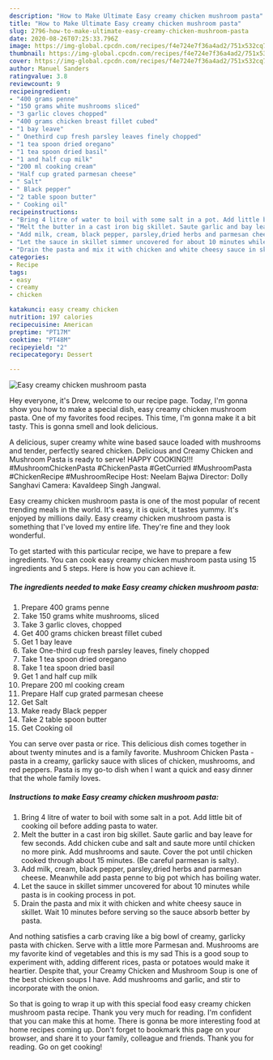 ```yaml
---
description: "How to Make Ultimate Easy creamy chicken mushroom pasta"
title: "How to Make Ultimate Easy creamy chicken mushroom pasta"
slug: 2796-how-to-make-ultimate-easy-creamy-chicken-mushroom-pasta
date: 2020-08-26T07:25:33.796Z
image: https://img-global.cpcdn.com/recipes/f4e724e7f36a4ad2/751x532cq70/easy-creamy-chicken-mushroom-pasta-recipe-main-photo.jpg
thumbnail: https://img-global.cpcdn.com/recipes/f4e724e7f36a4ad2/751x532cq70/easy-creamy-chicken-mushroom-pasta-recipe-main-photo.jpg
cover: https://img-global.cpcdn.com/recipes/f4e724e7f36a4ad2/751x532cq70/easy-creamy-chicken-mushroom-pasta-recipe-main-photo.jpg
author: Manuel Sanders
ratingvalue: 3.8
reviewcount: 9
recipeingredient:
- "400 grams penne"
- "150 grams white mushrooms sliced"
- "3 garlic cloves chopped"
- "400 grams chicken breast fillet cubed"
- "1 bay leave"
- " Onethird cup fresh parsley leaves finely chopped"
- "1 tea spoon dried oregano"
- "1 tea spoon dried basil"
- "1 and half cup milk"
- "200 ml cooking cream"
- "Half cup grated parmesan cheese"
- " Salt"
- " Black pepper"
- "2 table spoon butter"
- " Cooking oil"
recipeinstructions:
- "Bring 4 litre of water to boil with some salt in a pot. Add little bit of cooking oil before adding pasta to water."
- "Melt the butter in a cast iron big skillet. Saute garlic and bay leave for few seconds. Add chicken cube and salt and saute more until chicken no more pink. Add mushrooms and saute. Cover the pot until chicken cooked through about 15 minutes. (Be careful parmesan is salty)."
- "Add milk, cream, black pepper, parsley,dried herbs and parmesan cheese. Meanwhile add pasta penne to big pot which has boiling water."
- "Let the sauce in skillet simmer uncovered for about 10 minutes while pasta is in cooking process in pot."
- "Drain the pasta and mix it with chicken and white cheesy sauce in skillet. Wait 10 minutes before serving so the sauce absorb better by pasta."
categories:
- Recipe
tags:
- easy
- creamy
- chicken

katakunci: easy creamy chicken 
nutrition: 197 calories
recipecuisine: American
preptime: "PT17M"
cooktime: "PT48M"
recipeyield: "2"
recipecategory: Dessert

---
```



![Easy creamy chicken mushroom pasta](https://img-global.cpcdn.com/recipes/f4e724e7f36a4ad2/751x532cq70/easy-creamy-chicken-mushroom-pasta-recipe-main-photo.jpg)

Hey everyone, it's Drew, welcome to our recipe page. Today, I'm gonna show you how to make a special dish, easy creamy chicken mushroom pasta. One of my favorites food recipes. This time, I'm gonna make it a bit tasty. This is gonna smell and look delicious.

A delicious, super creamy white wine based sauce loaded with mushrooms and tender, perfectly seared chicken. Delicious and Creamy Chicken and Mushroom Pasta is ready to serve! HAPPY COOKING!!! #MushroomChickenPasta #ChickenPasta #GetCurried #MushroomPasta #ChickenRecipe #MushroomRecipe Host: Neelam Bajwa Director: Dolly Sanghavi Camera: Kavaldeep Singh Jangwal.

Easy creamy chicken mushroom pasta is one of the most popular of recent trending meals in the world. It's easy, it is quick, it tastes yummy. It's enjoyed by millions daily. Easy creamy chicken mushroom pasta is something that I've loved my entire life. They're fine and they look wonderful.


To get started with this particular recipe, we have to prepare a few ingredients. You can cook easy creamy chicken mushroom pasta using 15 ingredients and 5 steps. Here is how you can achieve it.

<!--inarticleads1-->

##### The ingredients needed to make Easy creamy chicken mushroom pasta:

1. Prepare 400 grams penne
1. Take 150 grams white mushrooms, sliced
1. Take 3 garlic cloves, chopped
1. Get 400 grams chicken breast fillet cubed
1. Get 1 bay leave
1. Take  One-third cup fresh parsley leaves, finely chopped
1. Take 1 tea spoon dried oregano
1. Take 1 tea spoon dried basil
1. Get 1 and half cup milk
1. Prepare 200 ml cooking cream
1. Prepare Half cup grated parmesan cheese
1. Get  Salt
1. Make ready  Black pepper
1. Take 2 table spoon butter
1. Get  Cooking oil


You can serve over pasta or rice. This delicious dish comes together in about twenty minutes and is a family favorite. Mushroom Chicken Pasta - pasta in a creamy, garlicky sauce with slices of chicken, mushrooms, and red peppers. Pasta is my go-to dish when I want a quick and easy dinner that the whole family loves. 

<!--inarticleads2-->

##### Instructions to make Easy creamy chicken mushroom pasta:

1. Bring 4 litre of water to boil with some salt in a pot. Add little bit of cooking oil before adding pasta to water.
1. Melt the butter in a cast iron big skillet. Saute garlic and bay leave for few seconds. Add chicken cube and salt and saute more until chicken no more pink. Add mushrooms and saute. Cover the pot until chicken cooked through about 15 minutes. (Be careful parmesan is salty).
1. Add milk, cream, black pepper, parsley,dried herbs and parmesan cheese. Meanwhile add pasta penne to big pot which has boiling water.
1. Let the sauce in skillet simmer uncovered for about 10 minutes while pasta is in cooking process in pot.
1. Drain the pasta and mix it with chicken and white cheesy sauce in skillet. Wait 10 minutes before serving so the sauce absorb better by pasta.


And nothing satisfies a carb craving like a big bowl of creamy, garlicky pasta with chicken. Serve with a little more Parmesan and. Mushrooms are my favorite kind of vegetables and this is my sad This is a good soup to experiment with, adding different rices, pasta or potatoes would make it heartier. Despite that, your Creamy Chicken and Mushroom Soup is one of the best chicken soups I have. Add mushrooms and garlic, and stir to incorporate with the onion. 

So that is going to wrap it up with this special food easy creamy chicken mushroom pasta recipe. Thank you very much for reading. I'm confident that you can make this at home. There is gonna be more interesting food at home recipes coming up. Don't forget to bookmark this page on your browser, and share it to your family, colleague and friends. Thank you for reading. Go on get cooking!
